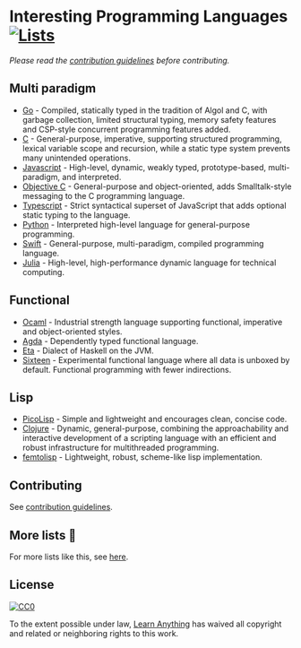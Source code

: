 # Interesting Programming Languages [![Lists](https://img.shields.io/badge/More%20Lists-📔-blue.svg)](https://github.com/learn-anything/curated-lists#readme)
*Please read the [contribution guidelines](contributing.md#readme) before contributing.*

## Multi paradigm
- [Go](https://github.com/golang/go) - Compiled, statically typed in the tradition of Algol and C, with garbage collection, limited structural typing, memory safety features and CSP-style concurrent programming features added.
- [C](http://www.wikiwand.com/en/C_(programming_language)) - General-purpose, imperative, supporting structured programming, lexical variable scope and recursion, while a static type system prevents many unintended operations.
- [Javascript](http://www.wikiwand.com/en/JavaScript) - High-level, dynamic, weakly typed, prototype-based, multi-paradigm, and interpreted.
- [Objective C](http://www.wikiwand.com/en/Objective-C) - General-purpose and object-oriented, adds Smalltalk-style messaging to the C programming language.
- [Typescript](https://github.com/Microsoft/TypeScript) - Strict syntactical superset of JavaScript that adds optional static typing to the language.
- [Python](https://github.com/python/cpython) - Interpreted high-level language for general-purpose programming.
- [Swift](https://github.com/apple/swift) - General-purpose, multi-paradigm, compiled programming language.
- [Julia](https://github.com/JuliaLang/julia) - High-level, high-performance dynamic language for technical computing.

## Functional
- [Ocaml](https://ocaml.org/) - Industrial strength language supporting functional, imperative and object-oriented styles.
- [Agda](https://github.com/agda/agda) - Dependently typed functional language.
- [Eta](https://github.com/typelead/eta) - Dialect of Haskell on the JVM.
- [Sixteen](https://github.com/ollef/sixten) - Experimental functional language where all data is unboxed by default. Functional programming with fewer indirections.

## Lisp
- [PicoLisp](https://picolisp.com/wiki/) - Simple and lightweight and encourages clean, concise code.
- [Clojure](https://github.com/JeffBezanson/femtolisp) - Dynamic, general-purpose, combining the approachability and interactive development of a scripting language with an efficient and robust infrastructure for multithreaded programming.
- [femtolisp](https://github.com/JeffBezanson/femtolisp) - Lightweight, robust, scheme-like lisp implementation.

## Contributing
See [contribution guidelines](contributing.md#contribution-guidelines#readme).

## More lists 📝
For more lists like this, see [here](https://github.com/learn-anything/curated-lists#readme).

## License
[![CC0](http://mirrors.creativecommons.org/presskit/buttons/88x31/svg/cc-zero.svg)](https://creativecommons.org/publicdomain/zero/1.0/)

To the extent possible under law, [Learn Anything](https://learn-anything.xyz) has waived all copyright and related or neighboring rights to this work.